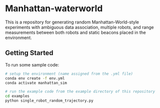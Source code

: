 # Manhattan-waterworld

This is a repository for generating random Manhattan-World-style experiments
with ambiguous data association, multiple robots, and range measurements between
both robots and static beacons placed in the environment.

## Getting Started

To run some sample code:

``` Bash
# setup the environment (name assigned from the .yml file)
conda env create -f env.yml
conda activate manhattan_sim

# run the example code from the example directory of this repository
cd examples
python single_robot_random_trajectory.py
```
